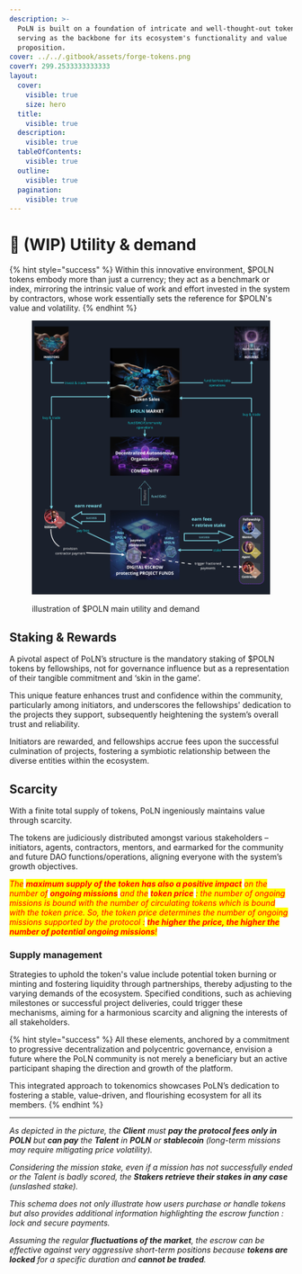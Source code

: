 ```yaml
---
description: >-
  PoLN is built on a foundation of intricate and well-thought-out tokenomics,
  serving as the backbone for its ecosystem's functionality and value
  proposition.
cover: ../../.gitbook/assets/forge-tokens.png
coverY: 299.2533333333333
layout:
  cover:
    visible: true
    size: hero
  title:
    visible: true
  description:
    visible: true
  tableOfContents:
    visible: true
  outline:
    visible: true
  pagination:
    visible: true
---
```


# 🚧 (WIP) Utility & demand

{% hint style="success" %}
Within this innovative environment, $POLN tokens embody more than just a currency; they act as a benchmark or index, mirroring the intrinsic value of work and effort invested in the system by contractors, whose work essentially sets the reference for $POLN's value and volatility.
{% endhint %}

<figure><img src="../../.gitbook/assets/utility_and_demand (1).jpg" alt=""><figcaption><p>illustration of $POLN main utility and demand</p></figcaption></figure>

## Staking & Rewards

A pivotal aspect of PoLN’s structure is the mandatory staking of $POLN tokens by fellowships, not for governance influence but as a representation of their tangible commitment and ‘skin in the game’.&#x20;

This unique feature enhances trust and confidence within the community, particularly among initiators, and underscores the fellowships' dedication to the projects they support, subsequently heightening the system’s overall trust and reliability.

Initiators are rewarded, and fellowships accrue fees upon the successful culmination of projects, fostering a symbiotic relationship between the diverse entities within the ecosystem.

## Scarcity

With a finite total supply of tokens, PoLN ingeniously maintains value through scarcity.&#x20;

The tokens are judiciously distributed amongst various stakeholders – initiators, agents, contractors, mentors, and earmarked for the community and future DAO functions/operations, aligning everyone with the system’s growth objectives.&#x20;

_<mark style="color:red;">The</mark> <mark style="color:red;"></mark><mark style="color:red;">**maximum supply of the token has also a positive impact**</mark> <mark style="color:red;"></mark><mark style="color:red;">on the number of</mark> <mark style="color:red;"></mark><mark style="color:red;">**ongoing missions**</mark> <mark style="color:red;"></mark><mark style="color:red;">and the</mark> <mark style="color:red;"></mark><mark style="color:red;">**token price**</mark> <mark style="color:red;"></mark><mark style="color:red;">: the number of ongoing missions is bound with the number of circulating tokens which is bound with the token price. So, the token price determines the number of ongoing missions supported by the protocol :</mark> <mark style="color:red;"></mark><mark style="color:red;">**the higher the price, the higher the number of potential ongoing missions**</mark><mark style="color:red;">!</mark>_

### Supply management

Strategies to uphold the token's value include potential token burning or minting and fostering liquidity through partnerships, thereby adjusting to the varying demands of the ecosystem. Specified conditions, such as achieving milestones or successful project deliveries, could trigger these mechanisms, aiming for a harmonious scarcity and aligning the interests of all stakeholders.

{% hint style="success" %}
All these elements, anchored by a commitment to progressive decentralization and polycentric governance, envision a future where the PoLN community is not merely a beneficiary but an active participant shaping the direction and growth of the platform.&#x20;

This integrated approach to tokenomics showcases PoLN’s dedication to fostering a stable, value-driven, and flourishing ecosystem for all its members.
{% endhint %}

***

_As depicted in the picture, the **Client** must **pay the protocol fees only in POLN** but **can pay** the **Talent** in **POLN** or **stablecoin** (long-term missions may require mitigating price volatility)._

_Considering the mission stake, even if a mission has not successfully ended or the Talent is badly scored, the **Stakers retrieve their stakes in any case** (unslashed stake)._

_This schema does not only illustrate how users purchase or handle tokens but also provides additional information highlighting the escrow function : lock and secure payments._

_Assuming the regular **fluctuations of the market**, the escrow can be effective against very aggressive short-term positions because **tokens are locked** for a specific duration and **cannot be traded**._
